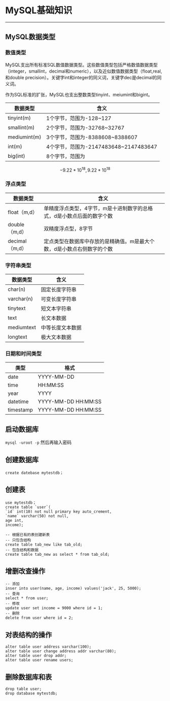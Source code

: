 # MySQL基础知识

---

## MySQL数据类型

### 数值类型

 MySQL支出所有标准SQL数值数据类型。这些数值类型包括严格数值数据类型（integer，smallint，decimal和numeric），以及近似数值数据类型（float,real,和double precision）。关键字int和integer的同义词，关键字dec是decimal的同义词。

作为SQL标准的扩张，MySQL也支出整数类型tinyint、meiumint和bigint。

| 数据类型     | 含义                                  |
| ------------ | ------------------------------------- |
| tinyint(m)   | 1个字节，范围为-128~127               |
| smallint(m)  | 2个字节，范围为-32768~32767           |
| mediumint(m) | 3个字节，范围为-8388608~8388607       |
| int(m)       | 4个字节，范围为-2147483648~2147483647 |
| big(int)     | 8个字节，范围为                       |

$$
-9.22*10^{18} , 9.22*10^{18}
$$



### 浮点类型

| 数据类型       | 含义                                                         |
| -------------- | ------------------------------------------------------------ |
| float（m,d）   | 单精度浮点类型，4字节，m是十进制数字的总格式，d是小数点后面的数字个数 |
| double（m,d）  | 双精度浮点型，8字节                                          |
| decimal（m,d） | 定点类型在数据库中存放的是精确值。m是最大个数，d是小数点右侧数字的个数 |

### 字符串类型

| 数据类型   | 含义             |
| ---------- | ---------------- |
| char(n)    | 固定长度字符串   |
| varchar(n) | 可变长度字符串   |
| tinytext   | 短文本字符串     |
| text       | 长文本数据       |
| mediumtext | 中等长度文本数据 |
| longtext   | 极大文本数据     |

### 日期和时间类型

| 类型      | 格式                |
| --------- | ------------------- |
| date      | YYYY-MM-DD          |
| time      | HH:MM:SS            |
| year      | YYYY                |
| datetime  | YYYY-MM-DD HH:MM:SS |
| timestamp | YYYY-MM-DD HH:MM:SS |

## 启动数据库

`mysql -uroot -p` 然后再输入密码

## 创建数据库

```mysql
create datebase mytestdb；
```

## 创建表

```mysql
use mytestdb；
create table `user`(
`id` int(10) not null primary key auto_crement,
`name` varchar(50) not null,
age int,
income);
```

```mysql
-- 根据已有的表创建新表
-- 只包含结构
create table tab_new like tab_old;
-- 包含结构和数据
create table tab_new as select * from tab_old;
```

## 增删改查操作

```mysql
-- 添加
inser into user(name, age, income) values('jack', 25, 5000);
-- 查询
select * from user;
-- 修改
update user set income = 9000 where id = 1;
-- 删除
delete from user where id = 2;
```

## 对表结构的操作

```mysql
alter table user address varchar(100);
alter table user change address addr varchar(80);
alter table user drop addr;
alter table user rename users;
```

## 删除数据库和表

```mysql
drop table user;
drop database mytestdb;
```

